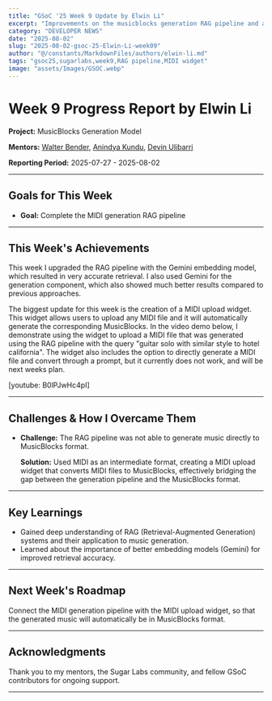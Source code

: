 ```yaml
---
title: "GSoC '25 Week 9 Update by Elwin Li"
excerpt: "Improvements on the musicblocks generation RAG pipeline and a new MIDI file uploading widget"
category: "DEVELOPER NEWS"
date: "2025-08-02"
slug: "2025-08-02-gsoc-25-Elwin-Li-week09"
author: "@/constants/MarkdownFiles/authors/elwin-li.md"
tags: "gsoc25,sugarlabs,week9,RAG pipeline,MIDI widget"
image: "assets/Images/GSOC.webp"
---
```


<!-- markdownlint-disable -->

# Week 9 Progress Report by Elwin Li

**Project:** MusicBlocks Generation Model

**Mentors:** [Walter Bender](https://github.com/walterbender), [Anindya Kundu](https://github.com/meganindya), [Devin Ulibarri](https://github.com/pikurasa)

**Reporting Period:** 2025-07-27 - 2025-08-02

---

## Goals for This Week

- **Goal:** Complete the MIDI generation RAG pipeline

---

## This Week's Achievements

This week I upgraded the RAG pipeline with the Gemini embedding model, which resulted in very accurate retrieval. I also used Gemini for the generation component, which also showed much better results compared to previous approaches.

The biggest update for this week is the creation of a MIDI upload widget. This widget allows users to upload any MIDI file and it will automatically generate the corresponding MusicBlocks. In the video demo below, I demonstrate using the widget to upload a MIDI file that was generated using the RAG pipeline with the query "guitar solo with similar style to hotel california". The widget also includes the option to directly generate a MIDI file and convert through a prompt, but it currently does not work, and will be next weeks plan.

[youtube: B0lPJwHc4pI]

---

## Challenges & How I Overcame Them

- **Challenge:** The RAG pipeline was not able to generate music directly to MusicBlocks format.
  
  **Solution:** Used MIDI as an intermediate format, creating a MIDI upload widget that converts MIDI files to MusicBlocks, effectively bridging the gap between the generation pipeline and the MusicBlocks format.

---

## Key Learnings

- Gained deep understanding of RAG (Retrieval-Augmented Generation) systems and their application to music generation.
- Learned about the importance of better embedding models (Gemini) for improved retrieval accuracy.

---

## Next Week's Roadmap

Connect the MIDI generation pipeline with the MIDI upload widget, so that the generated music will automatically be in MusicBlocks format.

---

## Acknowledgments

Thank you to my mentors, the Sugar Labs community, and fellow GSoC contributors for ongoing support.

---
